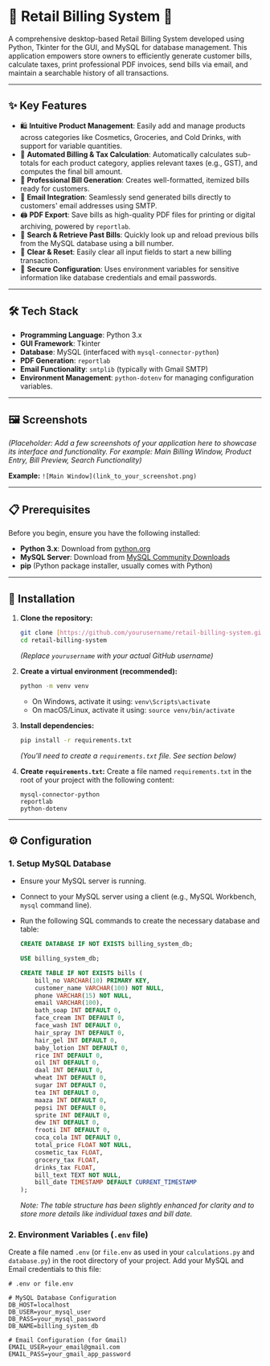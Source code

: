 # 🧾 Retail Billing System 🛒

A comprehensive desktop-based Retail Billing System developed using Python, Tkinter for the GUI, and MySQL for database management. This application empowers store owners to efficiently generate customer bills, calculate taxes, print professional PDF invoices, send bills via email, and maintain a searchable history of all transactions.

---

## ✨ Key Features

* 🛍️ **Intuitive Product Management**: Easily add and manage products across categories like Cosmetics, Groceries, and Cold Drinks, with support for variable quantities.
* 🧮 **Automated Billing & Tax Calculation**: Automatically calculates sub-totals for each product category, applies relevant taxes (e.g., GST), and computes the final bill amount.
* 📄 **Professional Bill Generation**: Creates well-formatted, itemized bills ready for customers.
* 📧 **Email Integration**: Seamlessly send generated bills directly to customers' email addresses using SMTP.
* 🖨️ **PDF Export**: Save bills as high-quality PDF files for printing or digital archiving, powered by `reportlab`.
* 🔎 **Search & Retrieve Past Bills**: Quickly look up and reload previous bills from the MySQL database using a bill number.
* 🔄 **Clear & Reset**: Easily clear all input fields to start a new billing transaction.
* 🔐 **Secure Configuration**: Uses environment variables for sensitive information like database credentials and email passwords.

---

## 🛠️ Tech Stack

* **Programming Language**: Python 3.x
* **GUI Framework**: Tkinter
* **Database**: MySQL (interfaced with `mysql-connector-python`)
* **PDF Generation**: `reportlab`
* **Email Functionality**: `smtplib` (typically with Gmail SMTP)
* **Environment Management**: `python-dotenv` for managing configuration variables.

---

## 🖼️ Screenshots

*(Placeholder: Add a few screenshots of your application here to showcase its interface and functionality. For example: Main Billing Window, Product Entry, Bill Preview, Search Functionality)*

**Example:**
`![Main Window](link_to_your_screenshot.png)`

---

## 📋 Prerequisites

Before you begin, ensure you have the following installed:

* **Python 3.x**: Download from [python.org](https://www.python.org/downloads/)
* **MySQL Server**: Download from [MySQL Community Downloads](https://dev.mysql.com/downloads/mysql/)
* **pip** (Python package installer, usually comes with Python)

---

## 🚀 Installation

1.  **Clone the repository:**
    ```bash
    git clone [https://github.com/yourusername/retail-billing-system.git](https://github.com/yourusername/retail-billing-system.git)
    cd retail-billing-system
    ```
    *(Replace `yourusername` with your actual GitHub username)*

2.  **Create a virtual environment (recommended):**
    ```bash
    python -m venv venv
    ```
    * On Windows, activate it using: `venv\Scripts\activate`
    * On macOS/Linux, activate it using: `source venv/bin/activate`

3.  **Install dependencies:**
    ```bash
    pip install -r requirements.txt
    ```
    *(You'll need to create a `requirements.txt` file. See section below)*

4.  **Create `requirements.txt`:**
    Create a file named `requirements.txt` in the root of your project with the following content:
    ```
    mysql-connector-python
    reportlab
    python-dotenv
    ```

---

## ⚙️ Configuration

### 1. Setup MySQL Database

* Ensure your MySQL server is running.
* Connect to your MySQL server using a client (e.g., MySQL Workbench, `mysql` command line).
* Run the following SQL commands to create the necessary database and table:

    ```sql
    CREATE DATABASE IF NOT EXISTS billing_system_db;

    USE billing_system_db;

    CREATE TABLE IF NOT EXISTS bills (
        bill_no VARCHAR(10) PRIMARY KEY,
        customer_name VARCHAR(100) NOT NULL,
        phone VARCHAR(15) NOT NULL,
        email VARCHAR(100),
        bath_soap INT DEFAULT 0,
        face_cream INT DEFAULT 0,
        face_wash INT DEFAULT 0,
        hair_spray INT DEFAULT 0,
        hair_gel INT DEFAULT 0,
        baby_lotion INT DEFAULT 0,
        rice INT DEFAULT 0,
        oil INT DEFAULT 0,
        daal INT DEFAULT 0,
        wheat INT DEFAULT 0,
        sugar INT DEFAULT 0,
        tea INT DEFAULT 0,
        maaza INT DEFAULT 0,
        pepsi INT DEFAULT 0,
        sprite INT DEFAULT 0,
        dew INT DEFAULT 0,
        frooti INT DEFAULT 0,
        coca_cola INT DEFAULT 0,
        total_price FLOAT NOT NULL,
        cosmetic_tax FLOAT,
        grocery_tax FLOAT,
        drinks_tax FLOAT,
        bill_text TEXT NOT NULL,
        bill_date TIMESTAMP DEFAULT CURRENT_TIMESTAMP
    );
    ```
    *Note: The table structure has been slightly enhanced for clarity and to store more details like individual taxes and bill date.*

### 2. Environment Variables (`.env` file)

Create a file named `.env` (or `file.env` as used in your `calculations.py` and `database.py`) in the root directory of your project. Add your MySQL and Email credentials to this file:

```env
# .env or file.env

# MySQL Database Configuration
DB_HOST=localhost
DB_USER=your_mysql_user
DB_PASS=your_mysql_password
DB_NAME=billing_system_db

# Email Configuration (for Gmail)
EMAIL_USER=your_email@gmail.com
EMAIL_PASS=your_gmail_app_password